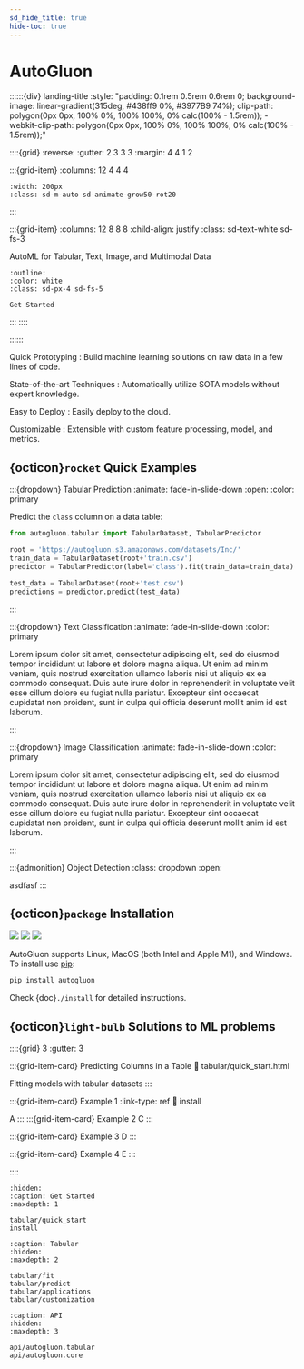 ```yaml
---
sd_hide_title: true
hide-toc: true
---
```


# AutoGluon

::::::{div} landing-title
:style: "padding: 0.1rem 0.5rem 0.6rem 0; background-image: linear-gradient(315deg, #438ff9 0%, #3977B9 74%); clip-path: polygon(0px 0px, 100% 0%, 100% 100%, 0% calc(100% - 1.5rem)); -webkit-clip-path: polygon(0px 0px, 100% 0%, 100% 100%, 0% calc(100% - 1.5rem));"

::::{grid}
:reverse:
:gutter: 2 3 3 3
:margin: 4 4 1 2

:::{grid-item}
:columns: 12 4 4 4

```{image} ./_static/autogluon-s.png
:width: 200px
:class: sd-m-auto sd-animate-grow50-rot20
```
:::

:::{grid-item}
:columns: 12 8 8 8
:child-align: justify
:class: sd-text-white sd-fs-3

AutoML for Tabular, Text, Image, and Multimodal Data

```{button-link} tabular/quick_start.html
:outline:
:color: white
:class: sd-px-4 sd-fs-5

Get Started
```

:::
::::

::::::

Quick Prototyping 
: Build machine learning solutions on raw data in a few lines of code.

State-of-the-art Techniques
: Automatically utilize SOTA models without expert knowledge.

Easy to Deploy
: Easily deploy to the cloud.

Customizable
: Extensible with custom feature processing, model, and metrics.

## {octicon}`rocket` Quick Examples

:::{dropdown} Tabular Prediction
:animate: fade-in-slide-down
:open:
:color: primary

Predict the `class` column on a data table:

```python
from autogluon.tabular import TabularDataset, TabularPredictor

root = 'https://autogluon.s3.amazonaws.com/datasets/Inc/'
train_data = TabularDataset(root+'train.csv')
predictor = TabularPredictor(label='class').fit(train_data=train_data)

test_data = TabularDataset(root+'test.csv')
predictions = predictor.predict(test_data)
```
:::


:::{dropdown} Text Classification
:animate: fade-in-slide-down
:color: primary

Lorem ipsum dolor sit amet, consectetur adipiscing elit, sed do eiusmod tempor incididunt ut labore et dolore magna aliqua. Ut enim ad minim veniam, quis nostrud exercitation ullamco laboris nisi ut aliquip ex ea commodo consequat. Duis aute irure dolor in reprehenderit in voluptate velit esse cillum dolore eu fugiat nulla pariatur. Excepteur sint occaecat cupidatat non proident, sunt in culpa qui officia deserunt mollit anim id est laborum.

:::

:::{dropdown} Image Classification
:animate: fade-in-slide-down
:color: primary

Lorem ipsum dolor sit amet, consectetur adipiscing elit, sed do eiusmod tempor incididunt ut labore et dolore magna aliqua. Ut enim ad minim veniam, quis nostrud exercitation ullamco laboris nisi ut aliquip ex ea commodo consequat. Duis aute irure dolor in reprehenderit in voluptate velit esse cillum dolore eu fugiat nulla pariatur. Excepteur sint occaecat cupidatat non proident, sunt in culpa qui officia deserunt mollit anim id est laborum.

:::


:::{admonition} Object Detection
:class: dropdown
:open:

asdfasf
:::

## {octicon}`package` Installation

![](https://img.shields.io/pypi/pyversions/autogluon)
![](https://img.shields.io/pypi/v/autogluon.svg)
![](https://img.shields.io/pypi/dm/autogluon)

AutoGluon supports Linux, MacOS (both Intel and Apple M1), and Windows. 
To install use [pip](https://pip.pypa.io/en/stable/installation/):

```bash
pip install autogluon
```

Check {doc}`./install` for detailed instructions. 


## {octicon}`light-bulb` Solutions to ML problems

::::{grid} 3
:gutter: 3

:::{grid-item-card}  Predicting Columns in a Table
:link: tabular/quick_start.html

Fitting models with tabular datasets
:::

:::{grid-item-card}  Example 1
:link-type: ref
:link: install

A
:::
:::{grid-item-card}  Example 2
C
:::

:::{grid-item-card}  Example 3
D
:::

:::{grid-item-card}  Example 4
E
:::

::::



```{toctree}
:hidden:
:caption: Get Started
:maxdepth: 1

tabular/quick_start
install
```

```{toctree}
:caption: Tabular
:hidden:
:maxdepth: 2

tabular/fit
tabular/predict
tabular/applications
tabular/customization
```

```{toctree}
:caption: API
:hidden:
:maxdepth: 3

api/autogluon.tabular
api/autogluon.core
```

